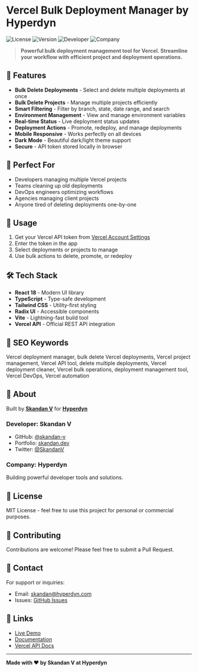 # Vercel Bulk Deployment Manager by Hyperdyn

![License](https://img.shields.io/badge/License-MIT-blue.svg)
![Version](https://img.shields.io/badge/Version-1.0.0-green.svg)
![Developer](https://img.shields.io/badge/Developer-Skandan%20V-orange.svg)
![Company](https://img.shields.io/badge/Company-Hyperdyn-purple.svg)

> **Powerful bulk deployment management tool for Vercel. Streamline your workflow with efficient project and deployment operations.**

## 🚀 Features

- **Bulk Delete Deployments** - Select and delete multiple deployments at once
- **Bulk Delete Projects** - Manage multiple projects efficiently
- **Smart Filtering** - Filter by branch, state, date range, and search
- **Environment Management** - View and manage environment variables
- **Real-time Status** - Live deployment status updates
- **Deployment Actions** - Promote, redeploy, and manage deployments
- **Mobile Responsive** - Works perfectly on all devices
- **Dark Mode** - Beautiful dark/light theme support
- **Secure** - API token stored locally in browser

## 🎯 Perfect For

- Developers managing multiple Vercel projects
- Teams cleaning up old deployments
- DevOps engineers optimizing workflows
- Agencies managing client projects
- Anyone tired of deleting deployments one-by-one


## 🔧 Usage

1. Get your Vercel API token from [Vercel Account Settings](https://vercel.com/account/tokens)
2. Enter the token in the app
3. Select deployments or projects to manage
4. Use bulk actions to delete, promote, or redeploy

## 🛠️ Tech Stack

- **React 18** - Modern UI library
- **TypeScript** - Type-safe development
- **Tailwind CSS** - Utility-first styling
- **Radix UI** - Accessible components
- **Vite** - Lightning-fast build tool
- **Vercel API** - Official REST API integration

## 🌟 SEO Keywords

Vercel deployment manager, bulk delete Vercel deployments, Vercel project management, Vercel API tool, delete multiple deployments, Vercel deployment cleaner, Vercel bulk operations, deployment management tool, Vercel DevOps, Vercel automation

## 📝 About

Built by **[Skandan V](https://github.com/skandan-v)** for **[Hyperdyn](https://hyperdyn.tech)**

### Developer: Skandan V
- GitHub: [@skandan-v](https://github.com/skandan-v)
- Portfolio: [skandan.dev](https://hyperdyn.tech)
- Twitter: [@SkandanV](https://twitter.com/@v_skandan)

### Company: Hyperdyn
Building powerful developer tools and solutions.

## 📄 License

MIT License - feel free to use this project for personal or commercial purposes.

## 🤝 Contributing

Contributions are welcome! Please feel free to submit a Pull Request.

## 📧 Contact

For support or inquiries:
- Email: skandan@hyperdyn.com
- Issues: [GitHub Issues](https://github.com/skandan-v/vercel-bulk-manager/issues)

## 🔗 Links

- [Live Demo](https://vercel-bulk-manager.hyperdyn.tech)
- [Documentation](https://github.com/skandan-v/vercel-bulk-manager#readme)
- [Vercel API Docs](https://vercel.com/docs/rest-api)

---

**Made with ❤️ by Skandan V at Hyperdyn**
  
